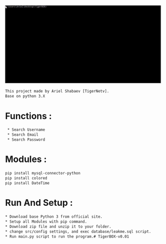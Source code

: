 ![LeakME v0.01](https://github.com/TigerNetv/TigerBOX-v0.01/blob/main/TigerBOX.gif)

```
This project made by Ariel Shabaev [TigerNetv].
Base on python 3.X
```
# Functions :
```
 * Search Username
 * Search Email
 * Search Password
```

# Modules :
```
pip install mysql-connector-python
pip install colored
pip install DateTime
```
 # Run And Setup :
 ```
 * Download base Python 3 from official site.
 * Setup all Modules with pip command.
 * Download zip file and unzip it to your folder.
 * change src/config settings, and exec database/leakme.sql script.
 * Run main.py script to run the program.# TigerBOX-v0.01
```
